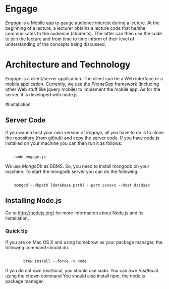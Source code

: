 # Engage

*Engage* is a Mobile app to gauge audience interest during a lecture. At the beginning of a lecture, a lecturer obtains a lecture code that he/she communicates to the audience (students). The latter can then use the code to join the lecture and from time to time inform of their level of understanding of the concepts being discussed.

# Architecture and Technology

*Engage* is a client/server application. The client can be a Web interface or a mobile application. Currently, we use the *PhoneGap* framework (including other Web stuff like jquery mobile) to implement the mobile app. As for the server, it is developed with node.js

#Installation

## Server Code

If you wanna host your own version of *Engage*, all you have to do is to clone the repository (from github) and copy the server code. If you have node.js installed on your machine you can then run it as follows:
<pre><code>
	node engage.js
</code></pre>

We use *MongoDb* as DBMS. So, you need to install mongodb on your machine. To start the mongodb server you can do the following:
<pre><code>
	mongod --dbpath [database path] --port cxxxxx --host dasdsad
</code></pre>

## Installing Node.js

Go to http://nodejs.org/ for more information about Node.js and its installation.

### Quick tip

If you are on Mac OS X and using homebrew as your package manager, the following command should do.

<pre><code>
        brew install --force -v node
</code></pre>

If you do not own /usr/local, you should use sudo. You can own /usr/local using the chown command
You should also install npm, the node.js package manager.
